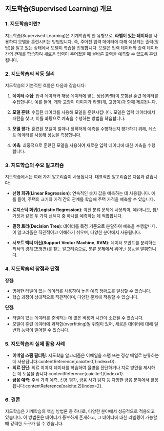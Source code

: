 ## 지도학습(Supervised Learning) 개요

### 1. 지도학습이란?
지도학습(Supervised Learning)은 기계학습의 한 유형으로, **라벨이 있는 데이터**를 사용하여 모델을 훈련시키는 방법입니다. 즉, 주어진 입력 데이터에 대해 예상되는 출력(정답)을 알고 있는 상태에서 모델이 학습을 진행합니다. 모델은 입력 데이터와 출력 데이터 간의 관계를 학습하여 새로운 입력이 주어졌을 때 올바른 출력을 예측할 수 있도록 훈련됩니다.

### 2. 지도학습의 작동 원리
지도학습의 기본적인 흐름은 다음과 같습니다:

1. **데이터 수집**: 입력 데이터와 해당 데이터에 맞는 정답(라벨)이 포함된 훈련 데이터를 수집합니다. 예를 들어, 개와 고양이 이미지가 라벨(개, 고양이)과 함께 제공됩니다.

2. **모델 훈련**: 수집된 데이터를 사용해 모델을 훈련시킵니다. 모델은 입력 데이터에서 패턴을 찾고, 이를 바탕으로 예측을 수행하는 방법을 학습합니다.

3. **모델 평가**: 훈련된 모델이 얼마나 정확하게 예측을 수행하는지 평가하기 위해, 테스트 데이터를 사용해 성능을 측정합니다.

4. **예측**: 최종적으로 훈련된 모델을 사용하여 새로운 입력 데이터에 대한 예측을 수행합니다.

### 3. 지도학습의 주요 알고리즘
지도학습에서는 여러 가지 알고리즘이 사용됩니다. 대표적인 알고리즘은 다음과 같습니다:

- **선형 회귀(Linear Regression)**: 연속적인 숫자 값을 예측하는 데 사용됩니다. 예를 들어, 주택의 크기와 가격 간의 관계를 학습해 주택 가격을 예측할 수 있습니다.
  
- **로지스틱 회귀(Logistic Regression)**: 이진 분류 문제에 사용되며, 예/아니오, 참/거짓과 같은 두 가지 선택지 중 하나를 예측하는 데 적합합니다.
  
- **결정 트리(Decision Tree)**: 데이터를 특정 기준으로 분할하여 예측을 수행합니다. 이 알고리즘은 직관적이고 이해하기 쉬우며, 다양한 분야에서 사용됩니다.

- **서포트 벡터 머신(Support Vector Machine, SVM)**: 데이터 포인트를 분리하는 최적의 경계(초평면)를 찾는 알고리즘으로, 분류 문제에서 뛰어난 성능을 발휘합니다.

### 4. 지도학습의 장점과 단점
**장점**:
- 명확한 라벨이 있는 데이터를 사용하여 높은 예측 정확도를 달성할 수 있습니다.
- 학습 과정이 상대적으로 직관적이며, 다양한 문제에 적용할 수 있습니다.

**단점**:
- 라벨이 있는 데이터를 준비하는 데 많은 비용과 시간이 소요될 수 있습니다.
- 모델이 훈련 데이터에 과적합(overfitting)될 위험이 있어, 새로운 데이터에 대해 일반화 능력이 떨어질 수 있습니다.

### 5. 지도학습의 실제 활용 사례
- **이메일 스팸 필터링**: 지도학습 알고리즘은 이메일을 스팸 또는 정상 메일로 분류하는 데 사용됩니다&#8203;:contentReference[oaicite:0]{index=0}.
- **의료 진단**: 의료 이미지 데이터를 학습하여 질병을 진단하거나 치료 방안을 제시하는 데 도움을 줍니다&#8203;:contentReference[oaicite:1]{index=1}.
- **금융 예측**: 주식 가격 예측, 신용 평가, 금융 사기 탐지 등 다양한 금융 분야에서 활용됩니다&#8203;:contentReference[oaicite:2]{index=2}.

### 6. 결론
지도학습은 기계학습의 핵심 방법론 중 하나로, 다양한 분야에서 성공적으로 적용되고 있습니다. 이 방법론은 데이터가 풍부하게 존재하고, 그 데이터에 대한 라벨링이 가능할 때 강력한 도구가 될 수 있습니다.
